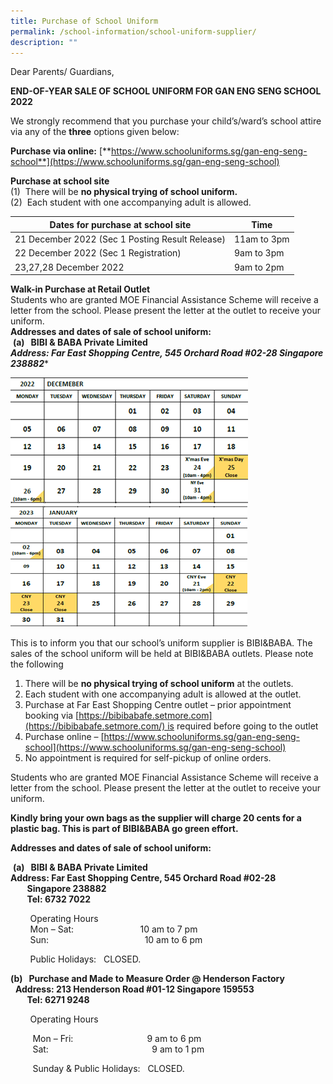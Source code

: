 ```yaml
---
title: Purchase of School Uniform
permalink: /school-information/school-uniform-supplier/
description: ""
---
```

Dear Parents/ Guardians,

**END-OF-YEAR SALE OF SCHOOL UNIFORM FOR GAN ENG SENG SCHOOL 2022**

We strongly recommend that you purchase your child’s/ward’s school attire via any of the **three** options given below:

**Purchase via online:** [**https://www.schooluniforms.sg/gan-eng-seng-school**](https://www.schooluniforms.sg/gan-eng-seng-school)

**Purchase at school site**
<BR>
(1)  There will be **no physical trying of school uniform.**
<BR>
(2)  Each student with one accompanying adult is allowed.


| Dates for purchase at school site | Time |
| -------- | -------- |
|21 December 2022 (Sec 1 Posting Result Release)     |11am to 3pm    |
22 December 2022 (Sec 1 Registration)     | 9am to 3pm     |
23,27,28 December 2022     | 9am to 2pm    |


**Walk-in Purchase at Retail Outlet**
<BR>
Students who are granted MOE Financial Assistance Scheme will receive a letter from the school. Please present the letter at the outlet to receive your uniform.
<BR>
**Addresses and dates of sale of school uniform:**
<BR>
 **(a)   BIBI & BABA Private Limited**     
 <BR>
 ***Address: Far East Shopping Centre, 545 Orchard Road #02-28 Singapore 238882****

![](/images/Date%20for%20Uniform%202022.png)
![](/images/Date%20for%20Uniform%202022%201.png)

This is to inform you that our school’s uniform supplier is BIBI&BABA. The sales of the school uniform will be held at BIBI&BABA outlets. Please note the following

1.  There will be **no physical trying of school uniform** at the outlets.
2.  Each student with one accompanying adult is allowed at the outlet.
3.  Purchase at Far East Shopping Centre outlet – prior appointment booking via [https://bibibabafe.setmore.com](https://bibibabafe.setmore.com/) is required before going to the outlet
4.  Purchase online – [https://www.schooluniforms.sg/gan-eng-seng-school](https://www.schooluniforms.sg/gan-eng-seng-school)
5.  No appointment is required for self-pickup of online orders.

Students who are granted MOE Financial Assistance Scheme will receive a letter from the school. Please present the letter at the outlet to receive your uniform.

**Kindly bring your own bags as the supplier will charge 20 cents for a plastic bag. This is part of BIBI&BABA go green effort.**

**Addresses and dates of sale of school uniform:**

 **(a)   BIBI & BABA Private Limited**        <br>**Address: Far East Shopping Centre, 545 Orchard Road #02-28  
        Singapore 238882   
        Tel: 6732 7022** 

        Operating Hours  
        Mon – Sat:                           10 am to 7 pm  
        Sun:                                       10 am to 6 pm

        Public Holidays:   CLOSED.       

**(b)   Purchase and Made to Measure Order @ Henderson Factory**       <br>  **Address: 213 Henderson Road #01-12 Singapore 159553  
        Tel: 6271 9248**

        Operating Hours

         Mon – Fri:                              9 am to 6 pm  
         Sat:                                          9 am to 1 pm

         Sunday & Public Holidays:   CLOSED.